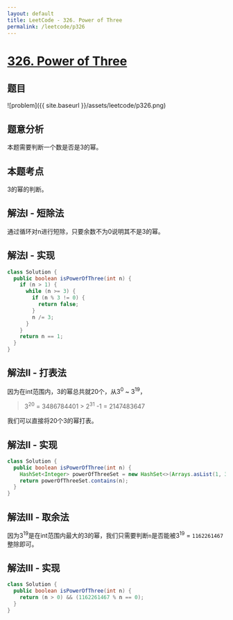 ```yaml
---
layout: default
title: LeetCode - 326. Power of Three
permalink: /leetcode/p326
---
```

# [326. Power of Three](https://leetcode.com/problems/power-of-three/description/)

## 题目
![problem]({{ site.baseurl }}/assets/leetcode/p326.png)


## 题意分析
本题需要判断一个数是否是3的幂。

## 本题考点
3的幂的判断。

## 解法I - 短除法
通过循环对n进行短除，只要余数不为0说明其不是3的幂。


## 解法I - 实现
```java
class Solution {
  public boolean isPowerOfThree(int n) {
    if (n > 1) {
      while (n >= 3) {
        if (n % 3 != 0) {
          return false;
        }
        n /= 3;
      }
    }
    return n == 1;
  }
}
```

## 解法II - 打表法
因为在int范围内，3的幂总共就20个，从3<sup>0</sup> ~ 3<sup>19</sup>，

> 3<sup>20</sup> = 3486784401 > 2<sup>31</sup> -1 = 2147483647

我们可以直接将20个3的幂打表。

## 解法II - 实现
```java
class Solution {
  public boolean isPowerOfThree(int n) {
    HashSet<Integer> powerOfThreeSet = new HashSet<>(Arrays.asList(1, 3, 9, 27, 81, 243, 729, 2187, 6561, 19683, 59049, 177147, 531441, 1594323, 4782969, 14348907, 43046721, 129140163, 387420489, 1162261467));
    return powerOfThreeSet.contains(n);
  }
}
```

## 解法III - 取余法
因为3<sup>19</sup>是在int范围内最大的3的幂，我们只需要判断`n`是否能被3<sup>19</sup> = `1162261467`整除即可。


## 解法III - 实现
```java
class Solution {
  public boolean isPowerOfThree(int n) {
    return (n > 0) && (1162261467 % n == 0);
  }
}
```
